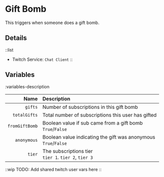 # Gift Bomb
This triggers when someone does a gift bomb.

## Details
::list
- Twitch Service: `Chat Client`
::

## Variables
:variables-description

Name | Description
----:|:------------
`gifts` | Number of subscriptions in this gift bomb
`totalGifts` | Total number of subscriptions this user has gifted
`fromGiftBomb` | Boolean value if sub came from a gift bomb <br>  `True`/`False` 
`anonymous` | Boolean value indicating the gift was anonymous <br> `True`/`False` 
`tier` | The subscriptions tier <br> `tier 1`. `tier 2`, `tier 3`

::wip
TODO: Add shared twitch user vars here
::